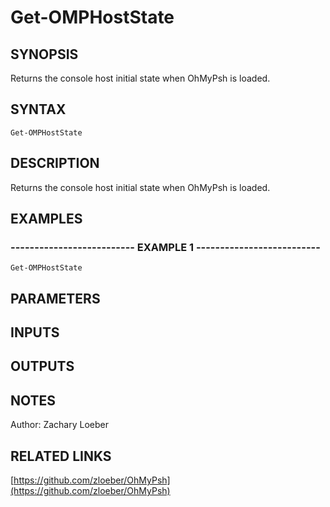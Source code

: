 ﻿---
external help file: OhMyPsh-help.xml
Module Name: OhMyPsh
online version: https://github.com/zloeber/OhMyPsh
schema: 2.0.0
---

# Get-OMPHostState

## SYNOPSIS
Returns the console host initial state when OhMyPsh is loaded.

## SYNTAX

```
Get-OMPHostState
```

## DESCRIPTION
Returns the console host initial state when OhMyPsh is loaded.

## EXAMPLES

### -------------------------- EXAMPLE 1 --------------------------
```
Get-OMPHostState
```

## PARAMETERS

## INPUTS

## OUTPUTS

## NOTES
Author: Zachary Loeber

## RELATED LINKS

[https://github.com/zloeber/OhMyPsh](https://github.com/zloeber/OhMyPsh)

